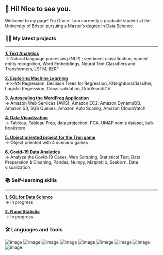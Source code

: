 

<!--
**Gracepicharporn/Gracepicharporn** is a ✨ _special_ ✨ repository because its `README.md` (this file) appears on your GitHub profile.

Here are some ideas to get you started:

- 🔭 I’m currently working on ...
- 🌱 I’m currently learning ...
- 👯 I’m looking to collaborate on ...
- 🤔 I’m looking for help with ...
- 💬 Ask me about ...
- 📫 How to reach me: ...
- 😄 Pronouns: ...
- ⚡ Fun fact: ...
-->

## 👋 Hi! Nice to see you.

Welcome to my page! 
I'm Grace. I am currently a graduate student at the University of Bristol pursuing a Master’s degree in Data Science.

### :woman_technologist: My latest projects
---

 **[1. Text Analytics](https://github.com/Gracepicharporn/Text-Analytics)**  
 -> Natural language processing (NLP) ; sentiment classification, named entity recognition, Word Embeddings, Neural Text Classifiers and Transformers, LSTM, BERT

 **[2. Exploring Machine Learning](https://github.com/Gracepicharporn/Exploring-Machine_Learning)**  
 -> k-NN Regression, Decision Trees for Regression, KNeighborsClassifier, Logistic Regression, Cross-validation, GridSearchCV
 
 **[3. Autoscaling the WordFreq Application](https://github.com/Gracepicharporn/Autoscaling-the-WordFreq-Application)**  
 -> Amazon Web Services (AWS), Amazon EC2, Amazon DynamoDB, Amazon S3, SQS Queues, Amazon Auto Scaling, Amazon CloudWatch

 **[4. Data Visualization](https://github.com/Gracepicharporn/Data-Visualization)**  
 -> Tableau, Tableau Prep, data projection, PCA, UMAP nomis dataset, bulk bookstore

 **[5. Object oriented project for the Tron game](https://github.com/Gracepicharporn/object-oriented-Tron-game)**  
 -> Object oriented with 4 scenario games

 **[6. Covid-19 Data Analytics](https://github.com/Gracepicharporn/Covid-19-Data-Analysis)**  
 -> Analyze the Covid-19 Cases, Web Scraping, Statistical Test, Data Preparation & Cleaning, Pandas, Numpy, Matplotlib, Seaborn, Data visualization

### :books: Self-learning skills
---
**[1. SQL for Data Science]()**  
-> In progress

**[2. R and Statistic]()**  
-> In progress

###  :hammer_and_wrench: Languages and Tools
![image](https://img.shields.io/badge/Tableau-E97627?style=for-the-badge&logo=Tableau&logoColor=white) ![image](https://img.shields.io/badge/Keras-FF0000?style=for-the-badge&logo=keras&logoColor=white) ![image](https://img.shields.io/badge/PyTorch-EE4C2C?style=for-the-badge&logo=pytorch&logoColor=white) ![image](https://img.shields.io/badge/TensorFlow-FF6F00?style=for-the-badge&logo=tensorflow&logoColor=white) ![image](https://img.shields.io/badge/TensorFlow-FF6F00?style=for-the-badge&logo=tensorflow&logoColor=white) ![image](https://img.shields.io/badge/Amazon_AWS-FF9900?style=for-the-badge&logo=amazonaws&logoColor=white) ![image](https://img.shields.io/badge/R-276DC3?style=for-the-badge&logo=r&logoColor=white) ![image](https://img.shields.io/badge/Python-FFD43B?style=for-the-badge&logo=python&logoColor=blue) ![image](https://img.shields.io/badge/SQLite-07405E?style=for-the-badge&logo=sqlite&logoColor=white)












